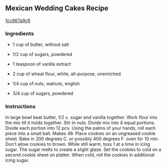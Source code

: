 ## Mexican Wedding Cakes Recipe

[1cc867a9c6](http://cookeatshare.com/recipes/mexican-wedding-cakes-56001)

### Ingredients

 - 1 cup of butter, without salt

 - 1/2 cup of sugars, powdered

 - 1 teaspoon of vanilla extract

 - 2 cup of wheat flour, white, all-purpose, unenriched

 - 1/4 cup of nuts, walnuts, english

 - 3/4 cup of sugars, powdered

### Instructions

In large bowl beat butter, 1/2 c. sugar and vanilla together. Work flour into the mix till it holds together. Stir in nuts. Divide mix into 4 equal portions. Divide each portion into 12 pcs. Using the palms of your hands, roll each piece into a small ball. Makes 48. Place cookies on an ungreased cookie sheet. Bake in 200 degrees C. or possibly 400 degrees F. oven for 10 min. Don't allow cookies to brown. While still warm, toss 1 at a time in icing sugar. The sugar melts to create a slight glaze. Set the cookies to cold on a second cookie sheet on platter. When cold, roll the cookies in additional icing sugar.